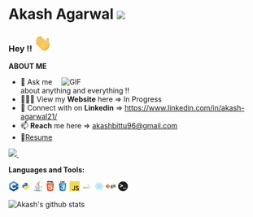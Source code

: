 # Akash Agarwal     <img src="https://github.com/TheDudeThatCode/TheDudeThatCode/blob/master/Assets/Developer.gif" width="80px">
### Hey !!  <img src="https://github.com/ABSphreak/ABSphreak/blob/master/gifs/Hi.gif" width="35px"> 

**ABOUT ME** 

 


<img align="right" alt="GIF" src="https://miro.medium.com/max/875/1*Urc28sbnORGOW5oyohQ06g.gif" width="400px" />


- 💬 Ask me about anything and everything !! 
- 👨🏻‍💻 View my **Website** here => In Progress
- 💬 Connect with on **Linkedin** => https://www.linkedin.com/in/akash-agarwal21/
- 📫 **Reach** me here => akashbittu96@gmail.com
- 📝[Resume](https://drive.google.com/file/d/1qvBluf7ajdXxql7ggSZaZJojw1v566EG/view?usp=sharing)

 <p>
  <a href="https://www.linkedin.com/in/akash-agarwal21">
    <img src="https://img.shields.io/badge/Akash-Agarwal-386938188?style=flat&logo=linkedin">
  </a> &nbsp; 
</p>

**Languages and Tools:**  

<code><img height="20" src="https://raw.githubusercontent.com/github/explore/80688e429a7d4ef2fca1e82350fe8e3517d3494d/topics/cpp/cpp.png"></code>
<code><img height="20" src="https://raw.githubusercontent.com/github/explore/80688e429a7d4ef2fca1e82350fe8e3517d3494d/topics/python/python.png"></code>
<code><img height="20" src="https://raw.githubusercontent.com/github/explore/80688e429a7d4ef2fca1e82350fe8e3517d3494d/topics/java/java.png"></code>
<code><img height="20" src="https://raw.githubusercontent.com/github/explore/80688e429a7d4ef2fca1e82350fe8e3517d3494d/topics/html/html.png"></code>
<code><img height="20" src="https://raw.githubusercontent.com/github/explore/5c058a388828bb5fde0bcafd4bc867b5bb3f26f3/topics/css/css.png"></code>
<code><img height="20" src="https://raw.githubusercontent.com/github/explore/80688e429a7d4ef2fca1e82350fe8e3517d3494d/topics/javascript/javascript.png"></code>
<code><img height="20" src="https://raw.githubusercontent.com/github/explore/80688e429a7d4ef2fca1e82350fe8e3517d3494d/topics/mysql/mysql.png"></code>
<code><img height="20" src="https://raw.githubusercontent.com/github/explore/80688e429a7d4ef2fca1e82350fe8e3517d3494d/topics/react/react.png"></code>
<code><img height="20" src="https://raw.githubusercontent.com/github/explore/80688e429a7d4ef2fca1e82350fe8e3517d3494d/topics/git/git.png"></code>
<code><img height="20" src="https://raw.githubusercontent.com/github/explore/80688e429a7d4ef2fca1e82350fe8e3517d3494d/topics/terminal/terminal.png"></code>

![Akash's github stats](https://github-readme-stats.vercel.app/api?username=akash-agarwal96&show_icons=true&hide_border=True)


